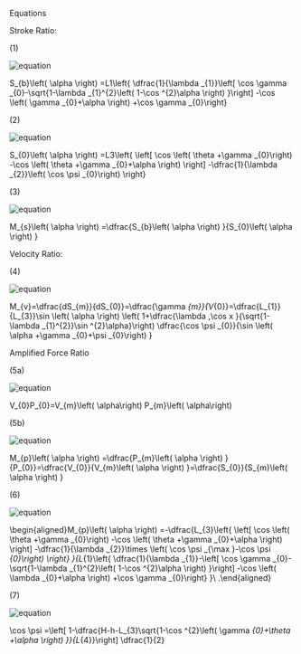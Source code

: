 Equations

Stroke Ratio:

(1)

![equation](https://quicklatex.com/cache3/b6/ql_bc459ece3ca7ebfda6ae65c0308445b6_l3.png)

S_{b}\left( \alpha \right) =L1\left\{ \dfrac{1}{\lambda _{1}}\left[ \cos \gamma _{0}-\sqrt{1-\lambda _{1}^{2}\left( 1-\cos ^{2}\alpha \right) }\right] -\cos \left( \gamma _{0}+\alpha \right) +\cos \gamma _{0}\right\}

(2)

![equation](https://quicklatex.com/cache3/13/ql_0190c4fed2c7261e07f3d6ce346b4313_l3.png)

S_{0}\left( \alpha \right) =L3\left\{ \left[ \cos \left( \theta +\gamma _{0}\right) -\cos \left( \theta +\gamma _{0}+\alpha \right) \right] -\dfrac{1}{\lambda _{2}}\left( \cos \psi _{0}\right) \right\}

(3)

![equation](https://quicklatex.com/cache3/4b/ql_5a8f3b086d491f6305b083c30469f14b_l3.png)

M_{s}\left( \alpha \right) =\dfrac{S_{b}\left( \alpha \right) }{S_{0}\left( \alpha \right) }


Velocity Ratio:

(4)

![equation](https://quicklatex.com/cache3/b5/ql_0346c8f4ac505e9da0ab59d9d93d02b5_l3.png)

M_{v}=\dfrac{dS_{m}}{dS_{0}}=\dfrac{\gamma _{m}}{V_{0}}=\dfrac{L_{1}}{L_{3}}\sin \left( \alpha \right) \left( 1+\dfrac{\lambda ,\cos x }{\sqrt{1-\lambda _{1}^{2}}\sin ^{2}\alpha}\right) \dfrac{\cos \psi _{0}}{\sin \left( \alpha +\gamma _{0}+\psi _{0}\right) }



Amplified Force Ratio

(5a)

![equation](https://quicklatex.com/cache3/b1/ql_b2e87c98bb2c471151dc8686465937b1_l3.png)

V_{0}P_{0}=V_{m}\left( \alpha\right) P_{m}\left( \alpha\right)


(5b)

![equation](https://quicklatex.com/cache3/69/ql_5cf622d497dbd68179530c1e153f6569_l3.png)

M_{p}\left( \alpha \right) =\dfrac{P_{m}\left( \alpha \right) }{P_{0}}=\dfrac{V_{0}}{V_{m}\left( \alpha \right) }=\dfrac{S_{0}}{S_{m}\left( \alpha \right) }

(6)

![equation](https://quicklatex.com/cache3/3e/ql_9c7e59c2476509861839761496d3953e_l3.png)

\begin{aligned}M_{p}\left( \alpha \right) =-\dfrac{L_{3}\left\{ \left[ \cos \left( \theta +\gamma _{0}\right) -\cos \left( \theta +\gamma _{0}+\alpha \right) \right] -\dfrac{1}{\lambda _{2}}\times \left( \cos \psi _{\max }-\cos \psi _{0}\right) \right\} }{L_{1}\left\{ \dfrac{1}{\lambda _{1}}-\left[ \cos \gamma _{0}-\sqrt{1-\lambda _{1}^{2}\left( 1-\cos ^{2}\alpha \right) }\right] -\cos \left( \lambda _{0}+\alpha \right) +\cos \gamma _{0}\right\} }\\ .\end{aligned}

(7)

![equation](https://quicklatex.com/cache3/b1/ql_fe0ba990268bc70bd67b8af22c2bfbb1_l3.png)

\cos \psi =\left[ 1-\dfrac{H-h-L_{3}\sqrt{1-\cos ^{2}\left( \gamma _{0}+\theta +\alpha \right) }}{L_{4}}\right] \dfrac{1}{2}


